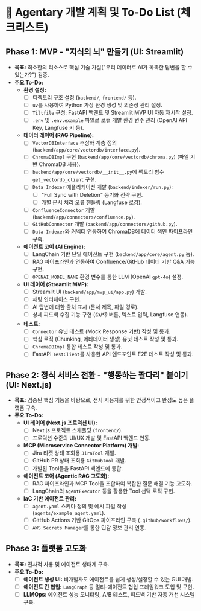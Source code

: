 # 🚀 Agentary 개발 계획 및 To-Do List (체크리스트)

## Phase 1: MVP - "지식의 뇌" 만들기 (UI: Streamlit)

* **목표:** 최소한의 리소스로 핵심 기술 가설("우리 데이터로 AI가 똑똑한 답변을 할 수 있는가?") 검증.
* **주요 To-Do:**
  * **환경 설정:**
    * [ ] 디렉토리 구조 설정 (`backend/`, `frontend/` 등).
    * [ ] `uv`를 사용하여 Python 가상 환경 생성 및 의존성 관리 설정.
    * [ ] `Tiltfile` 구성: FastAPI 백엔드 및 Streamlit MVP UI 자동 재시작 설정.
    * [ ] `.env` 및 `.env.example` 파일로 로컬 개발 환경 변수 관리 (OpenAI API Key, Langfuse 키 등).
  * **데이터 레이어 (RAG Pipeline):**
    * [ ] `VectorDBInterface` 추상화 계층 정의 (`backend/app/core/vectordb/interface.py`).
    * [ ] `ChromaDBImpl` 구현 (`backend/app/core/vectordb/chroma.py`) (파일 기반 ChromaDB 사용).
    * [ ] `backend/app/core/vectordb/__init__.py`에 팩토리 함수 `get_vectordb_client` 구현.
    * [ ] `Data Indexer` 애플리케이션 개발 (`backend/indexer/run.py`):
      * [ ] "Full Sync with Deletion" 동기화 전략 구현.
      * [ ] 개별 문서 처리 오류 핸들링 (Langfuse 로깅).
    * [ ] `ConfluenceConnector` 개발 (`backend/app/connectors/confluence.py`).
    * [ ] `GitHubConnector` 개발 (`backend/app/connectors/github.py`).
    * [ ] `Data Indexer`와 커넥터 연동하여 ChromaDB에 데이터 색인 파이프라인 구축.
  * **에이전트 코어 (AI Engine):**
    * [ ] LangChain 기반 단일 에이전트 구현 (`backend/app/core/agent.py` 등).
    * [ ] RAG 파이프라인과 연동하여 Confluence/GitHub 데이터 기반 Q&A 기능 구현.
    * [ ] `OPENAI_MODEL_NAME` 환경 변수를 통한 LLM (OpenAI `gpt-4o`) 설정.
  * **UI 레이어 (Streamlit MVP):**
    * [ ] Streamlit UI (`backend/app/mvp_ui/app.py`) 개발.
    * [ ] 채팅 인터페이스 구현.
    * [ ] AI 답변에 대한 출처 표시 (문서 제목, 파일 경로).
    * [ ] 상세 피드백 수집 기능 구현 (👍/👎 버튼, 텍스트 입력, Langfuse 연동).
  * **테스트:**
    * [ ] `Connector` 유닛 테스트 (Mock Response 기반) 작성 및 통과.
    * [ ] 핵심 로직 (Chunking, 메타데이터 생성) 유닛 테스트 작성 및 통과.
    * [ ] `ChromaDBImpl` 통합 테스트 작성 및 통과.
    * [ ] FastAPI `TestClient`를 사용한 API 엔드포인트 E2E 테스트 작성 및 통과.

## Phase 2: 정식 서비스 전환 - "행동하는 팔다리" 붙이기 (UI: Next.js)

* **목표:** 검증된 핵심 기능을 바탕으로, 전사 사용자를 위한 안정적이고 완성도 높은 플랫폼 구축.
* **주요 To-Do:**
  * **UI 레이어 (Next.js 프로덕션 UI):**
    * [ ] Next.js 프로젝트 스캐폴딩 (`frontend/`).
    * [ ] 프로덕션 수준의 UI/UX 개발 및 FastAPI 백엔드 연동.
  * **MCP (Microservice Connector Platform) 개발:**
    * [ ] Jira 티켓 상태 조회용 `JiraTool` 개발.
    * [ ] GitHub PR 상태 조회용 `GitHubTool` 개발.
    * [ ] 개발된 Tool들을 FastAPI 백엔드에 통합.
  * **에이전트 코어 (Agentic RAG 고도화):**
    * [ ] RAG 파이프라인과 MCP Tool을 조합하여 복잡한 질문 해결 기능 고도화.
    * [ ] LangChain의 `AgentExecutor` 등을 활용한 Tool 선택 로직 구현.
  * **IaC 기반 에이전트 관리:**
    * [ ] `agent.yaml` 스키마 정의 및 예시 파일 작성 (`agents/example_agent.yaml`).
    * [ ] GitHub Actions 기반 GitOps 파이프라인 구축 (`.github/workflows/`).
    * [ ] `AWS Secrets Manager`를 통한 민감 정보 관리 연동.

## Phase 3: 플랫폼 고도화

* **목표:** 전사적 사용 및 에이전트 생태계 구축.
* **주요 To-Do:**
  * [ ] **에이전트 생성 UI:** 비개발자도 에이전트를 쉽게 생성/설정할 수 있는 GUI 개발.
  * [ ] **에이전트 간 협업:** `LangGraph` 등 멀티-에이전트 협업 프레임워크 도입 및 구현.
  * [ ] **LLMOps:** 에이전트 성능 모니터링, A/B 테스트, 피드백 기반 자동 개선 시스템 구축.

